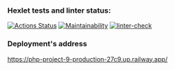 ### Hexlet tests and linter status:
[![Actions Status](https://github.com/max9680/php-project-9/workflows/hexlet-check/badge.svg)](https://github.com/max9680/php-project-9/actions)
[![Maintainability](https://api.codeclimate.com/v1/badges/bce82382d3d105d98f7b/maintainability)](https://codeclimate.com/github/max9680/php-project-9/maintainability)
[![linter-check](https://github.com/max9680/php-project-9/actions/workflows/linter-check.yml/badge.svg)](https://github.com/max9680/php-project-9/actions/workflows/linter-check.yml)

### Deployment's address
https://php-project-9-production-27c9.up.railway.app/